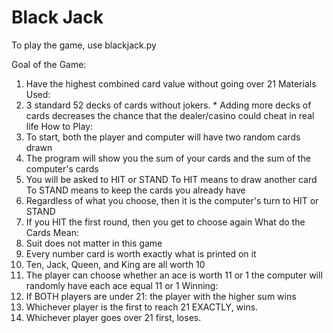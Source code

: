 # Black Jack

To play the game, use blackjack.py

Goal of the Game: 
  1. Have the highest combined card value without going over 21
Materials Used: 
  1. 3 standard 52 decks of cards without jokers. 
    * Adding more decks of cards decreases the chance that the dealer/casino could cheat in real life
How to Play: 
  1. To start, both the player and computer will have two random cards drawn 
  2. The program will show you the sum of your cards and the sum of the computer's cards 
  3. You will be asked to HIT or STAND
    To HIT means to draw another card 
    To STAND means to keep the cards you already have 
  4. Regardless of what you choose, then it is the computer's turn to HIT or STAND 
  5. If you HIT the first round, then you get to choose again 
What do the Cards Mean: 
  1. Suit does not matter in this game 
  2. Every number card is worth exactly what is printed on it 
  3. Ten, Jack, Queen, and King are all worth 10 
  4. The player can choose whether an ace is worth 11 or 1 
    the computer will randomly have each ace equal 11 or 1 
Winning: 
  1. If BOTH players are under 21: 
    the player with the higher sum wins 
  2. Whichever player is the first to reach 21 EXACTLY, wins. 
  3. Whichever player goes over 21 first, loses. 
